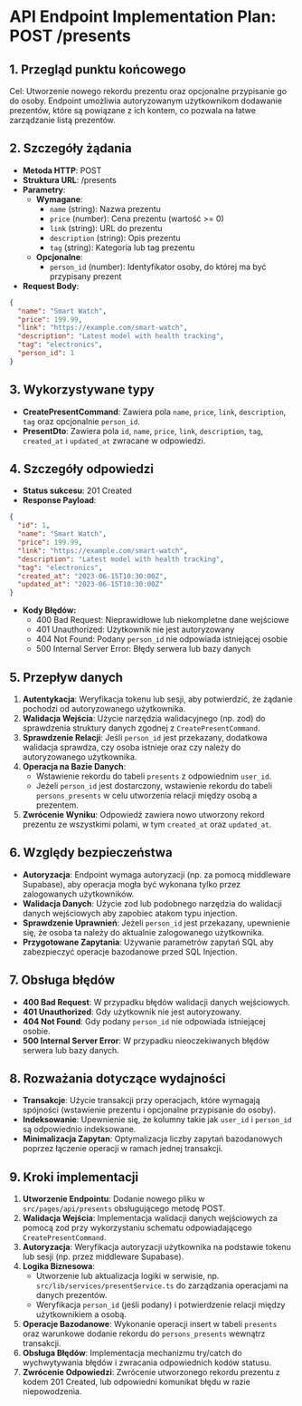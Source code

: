 # API Endpoint Implementation Plan: POST /presents

## 1. Przegląd punktu końcowego
Cel: Utworzenie nowego rekordu prezentu oraz opcjonalne przypisanie go do osoby. Endpoint umożliwia autoryzowanym użytkownikom dodawanie prezentów, które są powiązane z ich kontem, co pozwala na łatwe zarządzanie listą prezentów.

## 2. Szczegóły żądania
- **Metoda HTTP**: POST
- **Struktura URL**: /presents
- **Parametry**:
  - **Wymagane**:
    - `name` (string): Nazwa prezentu
    - `price` (number): Cena prezentu (wartość >= 0)
    - `link` (string): URL do prezentu
    - `description` (string): Opis prezentu
    - `tag` (string): Kategoria lub tag prezentu
  - **Opcjonalne**:
    - `person_id` (number): Identyfikator osoby, do której ma być przypisany prezent
- **Request Body**:
```json
{
  "name": "Smart Watch",
  "price": 199.99,
  "link": "https://example.com/smart-watch",
  "description": "Latest model with health tracking",
  "tag": "electronics",
  "person_id": 1
}
```

## 3. Wykorzystywane typy
- **CreatePresentCommand**: Zawiera pola `name`, `price`, `link`, `description`, `tag` oraz opcjonalnie `person_id`.
- **PresentDto**: Zawiera pola `id`, `name`, `price`, `link`, `description`, `tag`, `created_at` i `updated_at` zwracane w odpowiedzi.

## 4. Szczegóły odpowiedzi
- **Status sukcesu**: 201 Created
- **Response Payload**:
```json
{
  "id": 1,
  "name": "Smart Watch",
  "price": 199.99,
  "link": "https://example.com/smart-watch",
  "description": "Latest model with health tracking",
  "tag": "electronics",
  "created_at": "2023-06-15T10:30:00Z",
  "updated_at": "2023-06-15T10:30:00Z"
}
```
- **Kody Błędów:**
  - 400 Bad Request: Nieprawidłowe lub niekompletne dane wejściowe
  - 401 Unauthorized: Użytkownik nie jest autoryzowany
  - 404 Not Found: Podany `person_id` nie odpowiada istniejącej osobie
  - 500 Internal Server Error: Błędy serwera lub bazy danych

## 5. Przepływ danych
1. **Autentykacja**: Weryfikacja tokenu lub sesji, aby potwierdzić, że żądanie pochodzi od autoryzowanego użytkownika.
2. **Walidacja Wejścia**: Użycie narzędzia walidacyjnego (np. zod) do sprawdzenia struktury danych zgodnej z `CreatePresentCommand`.
3. **Sprawdzenie Relacji**: Jeśli `person_id` jest przekazany, dodatkowa walidacja sprawdza, czy osoba istnieje oraz czy należy do autoryzowanego użytkownika.
4. **Operacja na Bazie Danych**:
   - Wstawienie rekordu do tabeli `presents` z odpowiednim `user_id`.
   - Jeżeli `person_id` jest dostarczony, wstawienie rekordu do tabeli `persons_presents` w celu utworzenia relacji między osobą a prezentem.
5. **Zwrócenie Wyniku**: Odpowiedź zawiera nowo utworzony rekord prezentu ze wszystkimi polami, w tym `created_at` oraz `updated_at`.

## 6. Względy bezpieczeństwa
- **Autoryzacja**: Endpoint wymaga autoryzacji (np. za pomocą middleware Supabase), aby operacja mogła być wykonana tylko przez zalogowanych użytkowników.
- **Walidacja Danych**: Użycie zod lub podobnego narzędzia do walidacji danych wejściowych aby zapobiec atakom typu injection.
- **Sprawdzenie Uprawnień**: Jeżeli `person_id` jest przekazany, upewnienie się, że osoba ta należy do aktualnie zalogowanego użytkownika.
- **Przygotowane Zapytania**: Używanie parametrów zapytań SQL aby zabezpieczyć operacje bazodanowe przed SQL Injection.

## 7. Obsługa błędów
- **400 Bad Request**: W przypadku błędów walidacji danych wejściowych.
- **401 Unauthorized**: Gdy użytkownik nie jest autoryzowany.
- **404 Not Found**: Gdy podany `person_id` nie odpowiada istniejącej osobie.
- **500 Internal Server Error**: W przypadku nieoczekiwanych błędów serwera lub bazy danych.

## 8. Rozważania dotyczące wydajności
- **Transakcje**: Użycie transakcji przy operacjach, które wymagają spójności (wstawienie prezentu i opcjonalne przypisanie do osoby).
- **Indeksowanie**: Upewnienie się, że kolumny takie jak `user_id` i `person_id` są odpowiednio indeksowane.
- **Minimalizacja Zapytan**: Optymalizacja liczby zapytań bazodanowych poprzez łączenie operacji w ramach jednej transakcji.

## 9. Kroki implementacji
1. **Utworzenie Endpointu**: Dodanie nowego pliku w `src/pages/api/presents` obsługującego metodę POST.
2. **Walidacja Wejścia**: Implementacja walidacji danych wejściowych za pomocą zod przy wykorzystaniu schematu odpowiadającego `CreatePresentCommand`.
3. **Autoryzacja**: Weryfikacja autoryzacji użytkownika na podstawie tokenu lub sesji (np. przez middleware Supabase).
4. **Logika Biznesowa**:
   - Utworzenie lub aktualizacja logiki w serwisie, np. `src/lib/services/presentService.ts` do zarządzania operacjami na danych prezentów.
   - Weryfikacja `person_id` (jeśli podany) i potwierdzenie relacji między użytkownikiem a osobą.
5. **Operacje Bazodanowe**: Wykonanie operacji insert w tabeli `presents` oraz warunkowe dodanie rekordu do `persons_presents` wewnątrz transakcji.
6. **Obsługa Błędów**: Implementacja mechanizmu try/catch do wychwytywania błędów i zwracania odpowiednich kodów statusu.
7. **Zwrócenie Odpowiedzi**: Zwrócenie utworzonego rekordu prezentu z kodem 201 Created, lub odpowiedni komunikat błędu w razie niepowodzenia.
